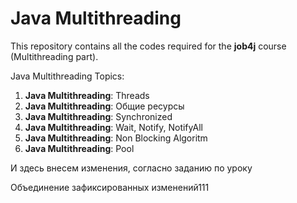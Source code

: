 # Java Multithreading
This repository contains all the codes required for the **job4j** course (Multithreading part).

Java Multithreading Topics:
1. **Java Multithreading**: Threads
2. **Java Multithreading**: Общие ресурсы
3. **Java Multithreading**: Synchronized
4. **Java Multithreading**: Wait, Notify, NotifyAll
5. **Java Multithreading**: Non Blocking Algoritm
6. **Java Multithreading**: Pool


И здесь внесем изменения, согласно заданию по уроку


Объединение зафиксированных изменений111